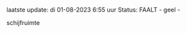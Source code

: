 laatste update: 
di 01-08-2023  6:55   uur 
Status: FAALT - geel - 
<div class="service Y">schijfruimte</div>